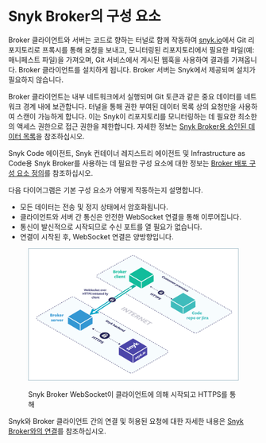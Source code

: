 # Snyk Broker의 구성 요소

Broker 클라이언트와 서버는 코드로 향하는 터널로 함께 작동하여 [snyk.io](http://snyk.io/)에서 Git 리포지토리로 프록시를 통해 요청을 보내고, 모니터링된 리포지토리에서 필요한 파일(예: 매니페스트 파일)을 가져오며, Git 서비스에서 게시된 웹훅을 사용하여 결과를 가져옵니다. Broker 클라이언트를 설치하게 됩니다. Broker 서버는 Snyk에서 제공되며 설치가 필요하지 않습니다.

Broker 클라이언트는 내부 네트워크에서 실행되며 Git 토큰과 같은 중요 데이터를 네트워크 경계 내에 보관합니다. 터널을 통해 권한 부여된 데이터 목록 상의 요청만을 사용하여 스캔이 가능하게 합니다. 이는 Snyk이 리포지토리를 모니터링하는 데 필요한 최소한의 액세스 권한으로 접근 권한을 제한합니다. 자세한 정보는 [Snyk Broker용 승인된 데이터 목록](connections-with-snyk-broker.md#approved-data-list-for-snyk-broker)을 참조하십시오.

Snyk Code 에이전트, Snyk 컨테이너 레지스트리 에이전트 및 Infrastructure as Code용 Snyk Broker를 사용하는 데 필요한 구성 요소에 대한 정보는 [Broker 배포 구성 요소 정의](prepare-snyk-broker-for-deployment.md#define-your-broker-deployment-components)를 참조하십시오.

다음 다이어그램은 기본 구성 요소가 어떻게 작동하는지 설명합니다.

* 모든 데이터는 전송 및 정지 상태에서 암호화됩니다.
* 클라이언트와 서버 간 통신은 안전한 WebSocket 연결을 통해 이루어집니다.
* 통신이 발신적으로 시작되므로 수신 포트를 열 필요가 없습니다.
* 연결이 시작된 후, WebSocket 연결은 양방향입니다.

<figure><img src="../../.gitbook/assets/Snyk Broker diagram.png" alt="Snyk Broker WebSocket이 클라이언트에 의해 시작되고 HTTPS를 통해"><figcaption><p>Snyk Broker WebSocket이 클라이언트에 의해 시작되고 HTTPS를 통해</p></figcaption></figure>

Snyk와 Broker 클라이언트 간의 연결 및 허용된 요청에 대한 자세한 내용은 [Snyk Broker와의 연결](connections-with-snyk-broker.md)를 참조하십시오.
